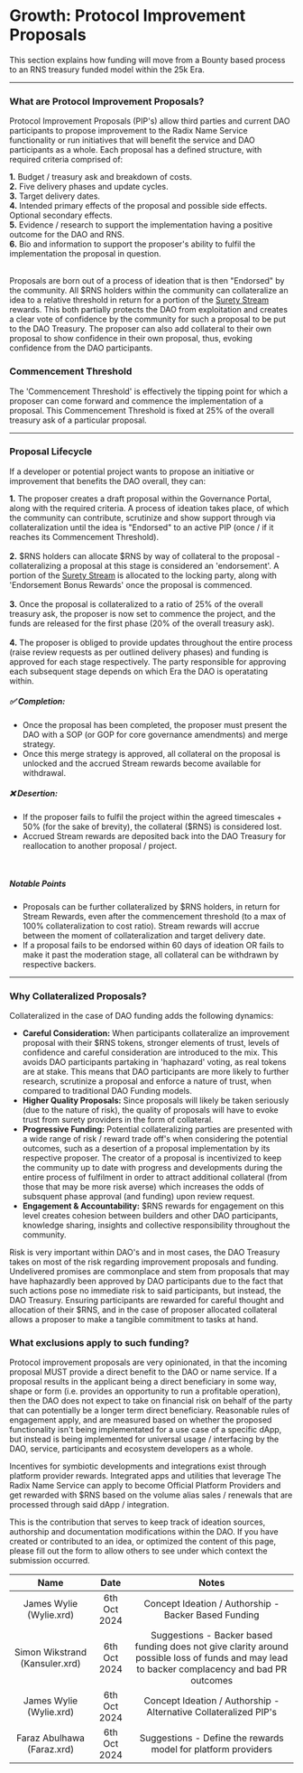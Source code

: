 # Growth: Protocol Improvement Proposals

This section explains how funding will move from a Bounty based process to an RNS treasury funded model within the 25k Era.

---

### What are Protocol Improvement Proposals?

Protocol Improvement Proposals (PIP's) allow third parties and current DAO participants to propose improvement to the Radix Name Service functionality or run initiatives that will benefit the service and DAO participants as a whole. Each proposal has a defined structure, with required criteria comprised of:

**1.** Budget / treasury ask and breakdown of costs.<br />
**2.** Five delivery phases and update cycles.<br />
**3.** Target delivery dates.<br />
**4.** Intended primary effects of the proposal and possible side effects. Optional secondary effects.<br />
**5.** Evidence / research to support the implementation having a positive outcome for the DAO and RNS.<br />
**6.** Bio and information to support the proposer's ability to fulfil the implementation the proposal in question.

<br />
Proposals are born out of a process of ideation that is then "Endorsed" by the community. All $RNS holders within the community can collateralize an idea to a relative threshold in return for a portion of the <a href="/#/tokenomics/rewards/streams" target="_blank">Surety Stream</a> rewards. This both partially protects the DAO from exploitation and creates a clear vote of confidence by the community for such a proposal to be put to the DAO Treasury. The proposer can also add collateral to their own proposal to show confidence in their own proposal, thus, evoking confidence from the DAO participants.

### Commencement Threshold

The 'Commencement Threshold' is effectively the tipping point for which a proposer can come forward and commence the implementation of a proposal. This Commencement Threshold is fixed at 25% of the overall treasury ask of a particular proposal.

---

### Proposal Lifecycle

If a developer or potential project wants to propose an initiative or improvement that benefits the DAO overall, they can:

**1.** The proposer creates a draft proposal within the Governance Portal, along with the required criteria. A process of ideation takes place, of which the community can contribute, scrutinize and show support through via collateralization until the idea is "Endorsed" to an active PIP (once / if it reaches its Commencement Threshold).<br /><br />
**2.** $RNS holders can allocate $RNS by way of collateral to the proposal - collateralizing a proposal at this stage is considered an 'endorsement'. A portion of the <a href="/#/tokenomics/rewards/streams" target="_blank">Surety Stream</a> is allocated to the locking party, along with 'Endorsement Bonus Rewards' once the proposal is commenced.<br /><br />
**3.** Once the proposal is collateralized to a ratio of 25% of the overall treasury ask, the proposer is now set to commence the project, and the funds are released for the first phase (20% of the overall treasury ask).<br /><br />
**4.** The proposer is obliged to provide updates throughout the entire process (raise review requests as per outlined delivery phases) and funding is approved for each stage respectively. The party responsible for approving each subsequent stage depends on which Era the DAO is operatating within.<br />

##### ✅ Completion:
- Once the proposal has been completed, the proposer must present the DAO with a SOP (or GOP for core governance amendments) and merge strategy.
- Once this merge strategy is approved, all collateral on the proposal is unlocked and the accrued Stream rewards become available for withdrawal.

##### ❌ Desertion:
- If the proposer fails to fulfil the project within the agreed timescales + 50% (for the sake of brevity), the collateral ($RNS) is considered lost.
- Accrued Stream rewards are deposited back into the DAO Treasury for reallocation to another proposal / project.

<br />

##### Notable Points

- Proposals can be further collateralized by $RNS holders, in return for Stream Rewards, even after the commencement threshold (to a max of 100% collateralization to cost ratio). Stream rewards will accrue between the moment of collateralization and target delivery date.
- If a proposal fails to be endorsed within 60 days of ideation OR fails to make it past the moderation stage, all collateral can be withdrawn by respective backers.

---

### Why Collateralized Proposals?

Collateralized in the case of DAO funding adds the following dynamics:

- **Careful Consideration:** When participants collateralize an improvement proposal with their $RNS tokens, stronger elements of trust, levels of confidence and careful consideration are introduced to the mix. This avoids DAO participants partaking in 'haphazard' voting, as real tokens are at stake. This means that DAO participants are more likely to further research, scrutinize a proposal and enforce a nature of trust, when compared to traditional DAO Funding models.
- **Higher Quality Proposals:** Since proposals will likely be taken seriously (due to the nature of risk), the quality of proposals will have to evoke trust from surety providers in the form of collateral.
- **Progressive Funding:**  Potential collateralizing parties are presented with a wide range of risk / reward trade off's when considering the potential outcomes, such as a desertion of a proposal implementation by its respective proposer. The creator of a proposal is incentivized to keep the community up to date with progress and developments during the entire process of fulfilment in order to attract additional collateral (from those that may be more risk averse) which increases the odds of subsquent phase approval (and funding) upon review request.
- **Engagement & Accountability:** $RNS rewards for engagement on this level creates cohesion between builders and other DAO participants, knowledge sharing, insights and collective responsibility throughout the community. 

Risk is very important within DAO's and in most cases, the DAO Treasury takes on most of the risk regarding improvement proposals and funding. Undelivered promises are commonplace and stem from proposals that may have haphazardly been approved by DAO participants due to the fact that such actions pose no immediate risk to said participants, but instead, the DAO Treasury. Ensuring participants are rewarded for careful thought and allocation of their $RNS, and in the case of proposer allocated collateral allows a proposer to make a tangible commitment to tasks at hand.

### What exclusions apply to such funding?

Protocol improvement proposals are very opinionated, in that the incoming proposal MUST provide a direct benefit to the DAO or name service. If a proposal results in the applicant being a direct beneficiary in some way, shape or form (i.e. provides an opportunity to run a profitable operation), then the DAO does not expect to take on financial risk on behalf of the party that can potentially be a longer term direct beneficiary. Reasonable rules of engagement apply, and are measured based on whether the proposed functionality isn't being implementated for a use case of a specific dApp, but instead is being implemented for universal usage / interfacing by the DAO, service, participants and ecosystem developers as a whole.

Incentives for symbiotic developments and integrations exist through platform provider rewards. Integrated apps and utilities that leverage The Radix Name Service can apply to become Official Platform Providers and get rewarded with $RNS based on the volume alias sales / renewals that are processed through said dApp / integration.

<!-- changelog:start -->

This is the contribution that serves to keep track of ideation sources, authorship and documentation modifications within the DAO. If you have created or contributed to an idea, or optimized the content of this page, please fill out the form to allow others to see under which context the submission occurred.

| Name  | Date            | Notes |
| :-----: | :---------------: | :---------------------------: |
| James Wylie (Wylie.xrd) | 6th Oct 2024 | Concept Ideation / Authorship - Backer Based Funding |
| Simon Wikstrand (Kansuler.xrd) | 6th Oct 2024 | Suggestions - Backer based funding does not give clarity around possible loss of funds and may lead to backer complacency and bad PR outcomes |
| James Wylie (Wylie.xrd) | 6th Oct 2024 | Concept Ideation / Authorship - Alternative Collateralized PIP's |
| Faraz Abulhawa (Faraz.xrd) | 6th Oct 2024 | Suggestions - Define the rewards model for platform providers |

<!-- changelog:end -->